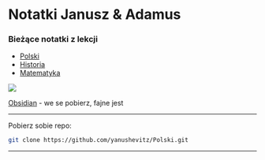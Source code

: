 # Notatki Janusz & Adamus

### Bieżące notatki z lekcji

- [Polski](https://github.com/yanushevitz/Polski/tree/master/Polski)
- [Historia](https://github.com/yanushevitz/Polski/tree/master/Historia)
- [Matematyka](https://github.com/yanushevitz/Polski/tree/master/Matematyka/matematyka.md)

![](https://obsidian.md/images/screenshot-1.0-hero-combo.png)

[Obsidian](https://obsidian.md/) - we se pobierz, fajne jest

---

Pobierz sobie repo:

```bash
git clone https://github.com/yanushevitz/Polski.git
```

---
